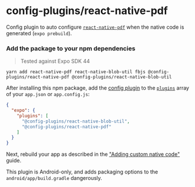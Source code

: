 # config-plugins/react-native-pdf

Config plugin to auto configure [`react-native-pdf`][lib] when the native code is generated (`expo prebuild`).

### Add the package to your npm dependencies

> Tested against Expo SDK 44

```
yarn add react-native-pdf react-native-blob-util fbjs @config-plugins/react-native-pdf @config-plugins/react-native-blob-util
```

After installing this npm package, add the [config plugin](https://docs.expo.io/guides/config-plugins/) to the [`plugins`](https://docs.expo.io/versions/latest/config/app/#plugins) array of your `app.json` or `app.config.js`:

```json
{
  "expo": {
    "plugins": [
      "@config-plugins/react-native-blob-util",
      "@config-plugins/react-native-pdf"
    ]
  }
}
```

Next, rebuild your app as described in the ["Adding custom native code"](https://docs.expo.io/workflow/customizing/) guide.

This plugin is Android-only, and adds packaging options to the `android/app/build.gradle` dangerously.

[lib]: https://www.npmjs.com/package/react-native-pdf
